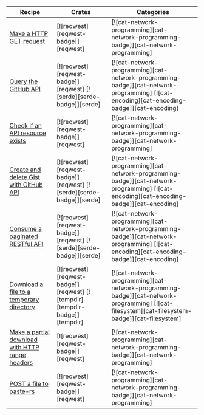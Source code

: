 | Recipe | Crates | Categories |
|--------|--------|------------|
| [Make a HTTP GET request][ex-url-basic] | [![reqwest][reqwest-badge]][reqwest] | [![cat-network-programming][cat-network-programming-badge]][cat-network-programming] |
| [Query the GitHub API][ex-rest-get] | [![reqwest][reqwest-badge]][reqwest]  [![serde][serde-badge]][serde] | [![cat-network-programming][cat-network-programming-badge]][cat-network-programming]  [![cat-encoding][cat-encoding-badge]][cat-encoding] |
| [Check if an API resource exists][ex-rest-head] | [![reqwest][reqwest-badge]][reqwest] | [![cat-network-programming][cat-network-programming-badge]][cat-network-programming] |
| [Create and delete Gist with GitHub API][ex-rest-post] | [![reqwest][reqwest-badge]][reqwest]  [![serde][serde-badge]][serde] | [![cat-network-programming][cat-network-programming-badge]][cat-network-programming]  [![cat-encoding][cat-encoding-badge]][cat-encoding] |
| [Consume a paginated RESTful API][ex-paginated-api] | [![reqwest][reqwest-badge]][reqwest]  [![serde][serde-badge]][serde] | [![cat-network-programming][cat-network-programming-badge]][cat-network-programming]  [![cat-encoding][cat-encoding-badge]][cat-encoding] |
| [Download a file to a temporary directory][ex-url-download] | [![reqwest][reqwest-badge]][reqwest]  [![tempdir][tempdir-badge]][tempdir] | [![cat-network-programming][cat-network-programming-badge]][cat-network-programming]  [![cat-filesystem][cat-filesystem-badge]][cat-filesystem] |
| [Make a partial download with HTTP range headers][ex-progress-with-range] | [![reqwest][reqwest-badge]][reqwest] | [![cat-network-programming][cat-network-programming-badge]][cat-network-programming] |
| [POST a file to paste-rs][ex-file-post] | [![reqwest][reqwest-badge]][reqwest] | [![cat-network-programming][cat-network-programming-badge]][cat-network-programming] |

[ex-url-basic]: requests.md#make-a-http-get-request
[ex-rest-custom-params]: requests.md#set-custom-headers-and-url-parameters-for-a-rest-request
[ex-rest-get]: apis.md#query-the-github-api
[ex-rest-head]: apis.md#check-if-an-api-resource-exists
[ex-rest-post]: apis.md#create-and-delete-gist-with-github-api
[ex-paginated-api]: apis.md#consume-a-paginated-restful-api
[ex-handle-rate-limited-api]: apis.md#handle-a-rate-limited-api
[ex-url-download]: download.md#download-a-file-to-a-temporary-directory
[ex-progress-with-range]: download.md#make-a-partial-download-with-http-range-headers
[ex-file-post]: download.md#post-a-file-to-paste-rs
